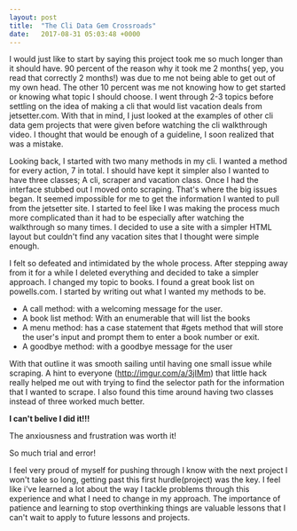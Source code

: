 ```yaml
---
layout: post
title:  "The Cli Data Gem Crossroads"
date:   2017-08-31 05:03:48 +0000
---
```



I would just like to start by saying this project took me so much longer than it should have. 90 percent of the reason why it took me 2 months( yep, you read that correctly 2 months!) was due to me not being able to get out of my own head. The other 10 percent was me not knowing how to get started or knowing what topic I should choose. I went through 2-3 topics before settling on the idea of making a cli that would list vacation deals from jetsetter.com. With that in mind, I just looked at the examples of other cli data gem projects that were given before watching the cli walkthrough video. I thought that would be enough of a guideline, I soon realized that was a mistake.
 
Looking back, I started with two many methods in my cli. I wanted a method for every action, 7 in total. I should have kept it simpler also I wanted to have three classes; A cli, scraper and vacation class. Once I had the interface stubbed out I moved onto scraping. That's where the big issues began. It seemed impossible for me to get the information I wanted to pull from the jetsetter site. I started to feel like I was making the process much more complicated than it had to be especially after watching the walkthrough so many times. I decided to use a site with a simpler HTML layout but couldn't find any vacation sites that I thought were simple enough. 

I felt so defeated and intimidated by the whole process. After stepping away from it for a while I deleted everything and decided to take a simpler approach. I changed my topic to books. I found a great book list on powells.com. I started by writing out what I wanted my methods to be.
* A call method: with a welcoming message for the user.
* A book list method: With an enumerable that will list the books
* A menu method: has a case statement that #gets method that will store the user's input and prompt them to enter a book number or exit.
* A goodbye method: with a goodbye message for the user

With that outline it was smooth sailing until having one small issue while scraping. A hint to everyone (http://imgur.com/a/3jIMm) that little hack really helped me out with trying to find the selector path for the information that I wanted to scrape. I also found this time around having two classes instead of three worked much better. 

**I can't belive I did it!!!** 

The anxiousness and frustration was worth it!

So much trial and error! 

I feel very proud of myself for pushing through I know with the next project I won't take so long, getting past this first hurdle(project) was the key. I feel like i've learned a lot about the way I tackle problems through this experience and what I need to change in my approach. The importance of patience and learning to stop overthinking things are valuable lessons that I can't wait to apply to future lessons and projects. 


